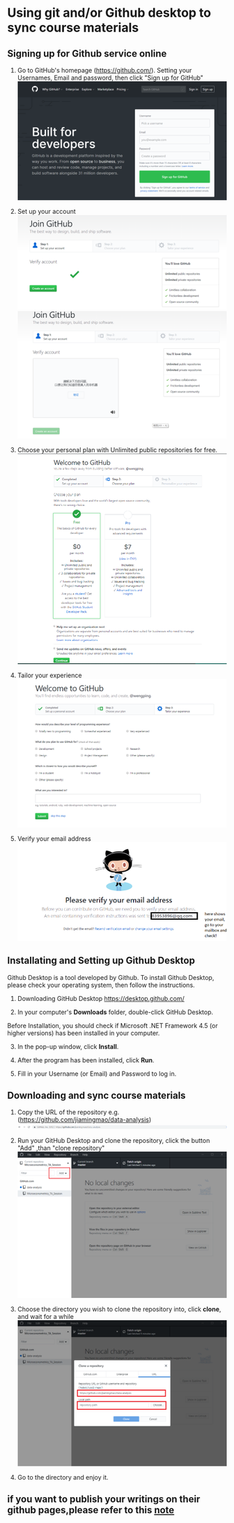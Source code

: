 


# Using git and/or Github desktop to sync course materials

## Signing up for Github service online

1. Go to GitHub's homepage (https://github.com/).
   Setting your Usernames, Email and password, then click "Sign up for GitHub"
![1signup](Figures/1signup.png)

2. Set up your account
![2setup1](Figures/2setup1.png)
![3setup2](Figures/3setup2.png)


3. Choose your personal plan with Unlimited public repositories for free.
![4choose_plan](Figures/4choose_plan.png)

4. Tailor your experience
![5tailor](Figures/5tailor.png)

5. Verify your email address
![6verify_email](Figures/6verify_email.png)



## Installating and Setting up Github Desktop

Github Desktop is a tool developed by Github. To install Github Desktop, please check your operating system, then follow the instructions.

1. Downloading GitHub Desktop  https://desktop.github.com/


2. In your computer's **Downloads** folder, double-click GitHub Desktop.

Before Installation, you should check if Microsoft .NET Framework 4.5 (or higher versions) has been installed in your computer. 

3. In the pop-up window, click **Install**.


4. After the program has been installed, click **Run**.


5. Fill in your Username (or Email) and Password to log in.


##  Downloading and sync course materials


1. Copy the URL of the repository e.g.(https://github.com/jiamingmao/data-analysis)
![8URL](Figures/8URL.png)


2. Run your GitHub Desktop and clone the repository, click the button "Add" ,than "clone repository"
![9desktop_add](Figures/9desktop_add.png)


3. Choose the directory you wish to clone the repository into, click **clone**, and wait for a while
![10clone](Figures/10clone.png)


4. Go to the directory and enjoy it.

## if you want to publish your writings on their github pages,please refer to this [note](https://github.com/jiamingmao/data-analysis/blob/master/Materials/Software/Git%20and%20Github/Git%20and%20Github.md)